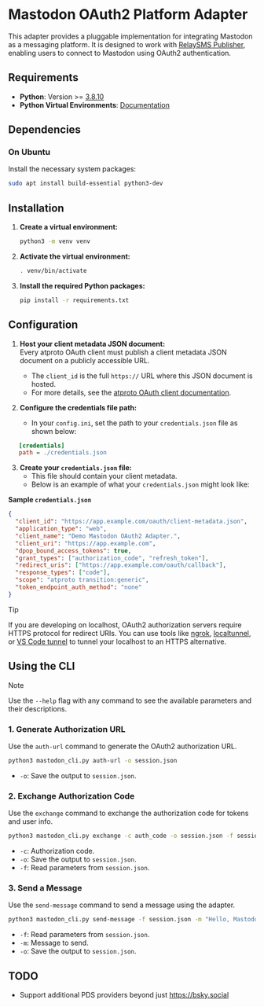 # Mastodon OAuth2 Platform Adapter

This adapter provides a pluggable implementation for integrating Mastodon as a messaging platform. It is designed to work with [RelaySMS Publisher](https://github.com/smswithoutborders/RelaySMS-Publisher), enabling users to connect to Mastodon using OAuth2 authentication.

## Requirements

- **Python**: Version >=
  [3.8.10](https://www.python.org/downloads/release/python-3810/)
- **Python Virtual Environments**:
  [Documentation](https://docs.python.org/3/tutorial/venv.html)

## Dependencies

### On Ubuntu

Install the necessary system packages:

```bash
sudo apt install build-essential python3-dev
```

## Installation

1. **Create a virtual environment:**

   ```bash
   python3 -m venv venv
   ```

2. **Activate the virtual environment:**

   ```bash
   . venv/bin/activate
   ```

3. **Install the required Python packages:**

   ```bash
   pip install -r requirements.txt
   ```

## Configuration

1. **Host your client metadata JSON document:**  
   Every atproto OAuth client must publish a client metadata JSON document on a publicly accessible URL.

   - The `client_id` is the full `https://` URL where this JSON document is hosted.
   - For more details, see the [atproto OAuth client documentation](https://docs.bsky.app/docs/advanced-guides/oauth-client#client-and-server-metadata).

2. **Configure the credentials file path:**
   - In your `config.ini`, set the path to your `credentials.json` file as shown below:

```ini
   [credentials]
   path = ./credentials.json
```

3. **Create your `credentials.json` file:**
   - This file should contain your client metadata.
   - Below is an example of what your `credentials.json` might look like:

**Sample `credentials.json`**

```json
{
  "client_id": "https://app.example.com/oauth/client-metadata.json",
  "application_type": "web",
  "client_name": "Demo Mastodon OAuth2 Adapter.",
  "client_uri": "https://app.example.com",
  "dpop_bound_access_tokens": true,
  "grant_types": ["authorization_code", "refresh_token"],
  "redirect_uris": ["https://app.example.com/oauth/callback"],
  "response_types": ["code"],
  "scope": "atproto transition:generic",
  "token_endpoint_auth_method": "none"
}
```

> [!TIP]
>
> If you are developing on localhost, OAuth2 authorization servers require HTTPS protocol for redirect URIs. You can use tools like [ngrok](https://ngrok.com/), [localtunnel](https://github.com/localtunnel/localtunnel), or [VS Code tunnel](https://code.visualstudio.com/docs/remote/tunnels) to tunnel your localhost to an HTTPS alternative.

## Using the CLI

> [!NOTE]
>
> Use the `--help` flag with any command to see the available parameters and their descriptions.

### 1. **Generate Authorization URL**

Use the `auth-url` command to generate the OAuth2 authorization URL.

```bash
python3 mastodon_cli.py auth-url -o session.json
```

- `-o`: Save the output to `session.json`.

### 2. **Exchange Authorization Code**

Use the `exchange` command to exchange the authorization code for tokens and user info.

```bash
python3 mastodon_cli.py exchange -c auth_code -o session.json -f session.json
```

- `-c`: Authorization code.
- `-o`: Save the output to `session.json`.
- `-f`: Read parameters from `session.json`.

### 3. **Send a Message**

Use the `send-message` command to send a message using the adapter.

```bash
python3 mastodon_cli.py send-message -f session.json -m "Hello, Mastodon!" -o session.json
```

- `-f`: Read parameters from `session.json`.
- `-m`: Message to send.
- `-o`: Save the output to `session.json`.

## TODO

- Support additional PDS providers beyond just https://bsky.social
